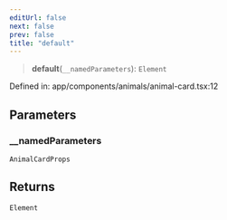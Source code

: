 ```yaml
---
editUrl: false
next: false
prev: false
title: "default"
---
```


> **default**(`__namedParameters`): `Element`

Defined in: app/components/animals/animal-card.tsx:12

## Parameters

### \_\_namedParameters

`AnimalCardProps`

## Returns

`Element`

